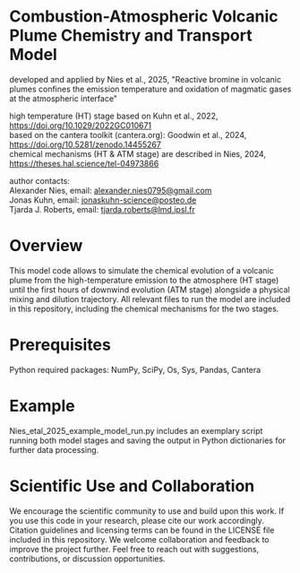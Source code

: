 # Combustion-Atmospheric Volcanic Plume Chemistry and Transport Model
developed and applied by Nies et al., 2025, "Reactive bromine in volcanic plumes confines the emission temperature and oxidation of magmatic gases at the atmospheric interface" 

high temperature (HT) stage based on Kuhn et al., 2022, https://doi.org/10.1029/2022GC010671  
based on the cantera toolkit (cantera.org): Goodwin et al., 2024, https://doi.org/10.5281/zenodo.14455267  
chemical mechanisms (HT & ATM stage) are described in Nies, 2024, https://theses.hal.science/tel-04973866  

author contacts:  
Alexander Nies, email: alexander.nies0795@gmail.com   
Jonas Kuhn, email: jonaskuhn-science@posteo.de  
Tjarda J. Roberts, email: tjarda.roberts@lmd.ipsl.fr

# Overview
This model code allows to simulate the chemical evolution of a volcanic plume from the high-temperature emission to the atmosphere (HT stage)
until the first hours of downwind evolution (ATM stage) alongside a physical mixing and dilution trajectory. All relevant files to run the model
are included in this repository, including the chemical mechanisms for the two stages.

# Prerequisites
Python
required packages: NumPy, SciPy, Os, Sys, Pandas, Cantera

# Example
Nies_etal_2025_example_model_run.py includes an exemplary script running both model stages and saving the output in Python dictionaries for further data processing.

# Scientific Use and Collaboration
We encourage the scientific community to use and build upon this work. If you use this code in your research, please cite our work accordingly.
Citation guidelines and licensing terms can be found in the LICENSE file included in this repository.
We welcome collaboration and feedback to improve the project further. Feel free to reach out with suggestions, contributions, or discussion opportunities.
